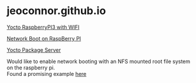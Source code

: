 # jeoconnor.github.io

[Yocto RaspberryPI3 with WIFI](yocto-rpi3-wifi.md)

[Network Boot on RaspBerry PI](raspberry-pi-network-boot.md)

[Yocto Package Server](yocto-package-server.md)

Would like to enable network booting with an NFS mounted root file system on the raspberry pi.  
Found a promising example [here](https://www.blockdev.io/network-booting-a-raspberry-pi-3/)
